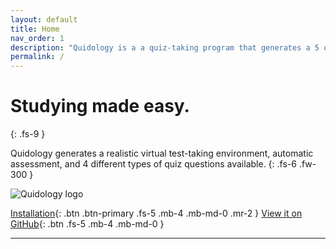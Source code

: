 ```yaml
---
layout: default
title: Home
nav_order: 1
description: "Quidology is a a quiz-taking program that generates a 5 question quiz randomly from a database and out puts a full report."
permalink: /
---
```


# Studying made easy.
{: .fs-9 }

Quidology generates a realistic virtual test-taking environment, automatic assessment, and 4 different types of quiz questions available.
{: .fs-6 .fw-300 }

![Quidology logo](https://quidology.github.io/assets/img/logo.png)

[Installation](https://quidology.github.io/docs/Installation.html){: .btn .btn-primary .fs-5 .mb-4 .mb-md-0 .mr-2 } [View it on GitHub](https://github.com/quidology){: .btn .fs-5 .mb-4 .mb-md-0 }

---

